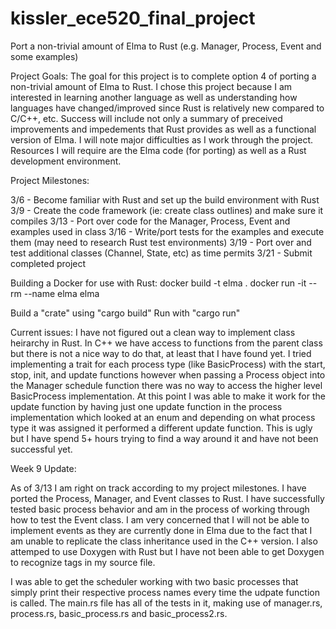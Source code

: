 # kissler_ece520_final_project

Port a non-trivial amount of Elma to Rust (e.g. Manager, Process, Event and some examples)

Project Goals:
The goal for this project is to complete option 4 of porting a non-trivial amount of Elma to Rust. I chose this project because I am interested in learning another language as well as understanding how languages have changed/improved since Rust is relatively new compared to C/C++, etc. Success will include not only a summary of preceived improvements and impedements that Rust provides as well as a functional version of Elma. I will note major difficulties as I work through the project. Resources I will require are the Elma code (for porting) as well as a Rust development environment.

Project Milestones:

3/6 - Become familiar with Rust and set up the build environment with Rust
3/9 - Create the code framework (ie: create class outlines) and make sure it compiles
3/13 - Port over code for the Manager, Process, Event and examples used in class
3/16 - Write/port tests for the examples and execute them (may need to research Rust test environments)
3/19 - Port over and test additional classes (Channel, State, etc) as time permits
3/21 - Submit completed project

Building a Docker for use with Rust:
docker build -t elma .
docker run -it --rm --name elma elma

Build a "crate" using "cargo build"
Run with "cargo run"

Current issues:
I have not figured out a clean way to implement class heirarchy in Rust. In C++ we have access to functions from the parent class but there is not a nice way to do that, at least that I have found yet. I tried implementing a trait for each process type (like BasicProcess) with the start, stop, init, and update functions however when passing a Process object into the Manager schedule function there was no way to access the higher level BasicProcess implementation. At this point I was able to make it work for the update function by having just one update function in the process implementation which looked at an enum and depending on what process type it was assigned it performed a different update function. This is ugly but I have spend 5+ hours trying to find a way around it and have not been successful yet.

Week 9 Update:

As of 3/13 I am right on track according to my project milestones. I have ported the Process, Manager, and Event classes to Rust. I have successfully tested basic process behavior and am in the process of working through how to test the Event class. I am very concerned that I will not be able to implement events as they are currently done in Elma due to the fact that I am unable to replicate the class inheritance used in the C++ version. I also attemped to use Doxygen with Rust but I have not been able to get Doxygen to recognize tags in my source file. 

I was able to get the scheduler working with two basic processes that simply print their respective process names every time the udpate function is called. The main.rs file has all of the tests in it, making use of manager.rs, process.rs, basic_process.rs and basic_process2.rs.
